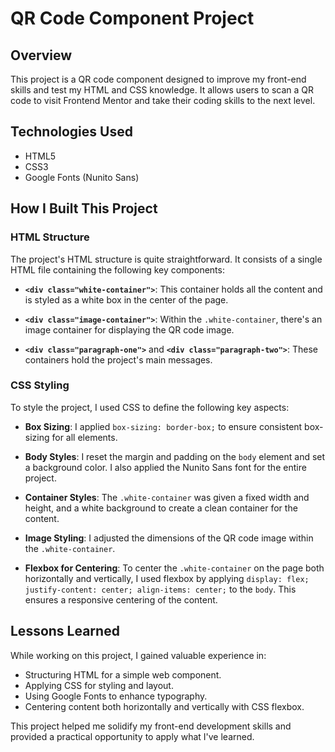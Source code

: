 # QR Code Component Project

## Overview

This project is a QR code component designed to improve my front-end skills and test my HTML and CSS knowledge. It allows users to scan a QR code to visit Frontend Mentor and take their coding skills to the next level.

## Technologies Used

- HTML5
- CSS3
- Google Fonts (Nunito Sans)

## How I Built This Project

### HTML Structure

The project's HTML structure is quite straightforward. It consists of a single HTML file containing the following key components:

- **`<div class="white-container">`**: This container holds all the content and is styled as a white box in the center of the page.

- **`<div class="image-container">`**: Within the `.white-container`, there's an image container for displaying the QR code image.

- **`<div class="paragraph-one">`** and **`<div class="paragraph-two">`**: These containers hold the project's main messages.

### CSS Styling

To style the project, I used CSS to define the following key aspects:

- **Box Sizing**: I applied `box-sizing: border-box;` to ensure consistent box-sizing for all elements.

- **Body Styles**: I reset the margin and padding on the `body` element and set a background color. I also applied the Nunito Sans font for the entire project.

- **Container Styles**: The `.white-container` was given a fixed width and height, and a white background to create a clean container for the content.

- **Image Styling**: I adjusted the dimensions of the QR code image within the `.white-container`.

- **Flexbox for Centering**: To center the `.white-container` on the page both horizontally and vertically, I used flexbox by applying `display: flex; justify-content: center; align-items: center;` to the `body`. This ensures a responsive centering of the content.

## Lessons Learned

While working on this project, I gained valuable experience in:

- Structuring HTML for a simple web component.
- Applying CSS for styling and layout.
- Using Google Fonts to enhance typography.
- Centering content both horizontally and vertically with CSS flexbox.

This project helped me solidify my front-end development skills and provided a practical opportunity to apply what I've learned.